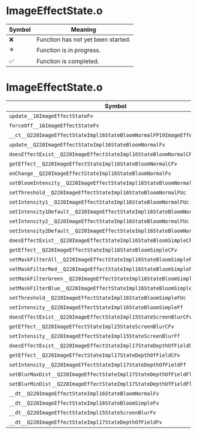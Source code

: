 # ImageEffectState.o
| Symbol | Meaning 
| ------------- | ------------- 
| :x: | Function has not yet been started. 
| :eight_pointed_black_star: | Function is in progress. 
| :white_check_mark: | Function is completed. 


# ImageEffectState.o
| Symbol | Decompiled? |
| ------------- | ------------- |
| `update__16ImageEffectStateFv` | :x: |
| `forceOff__16ImageEffectStateFv` | :x: |
| `__ct__Q220ImageEffectStateImpl16StateBloomNormalFP19ImageEffectDirector` | :x: |
| `update__Q220ImageEffectStateImpl16StateBloomNormalFv` | :x: |
| `doesEffectExist__Q220ImageEffectStateImpl16StateBloomNormalCFv` | :x: |
| `getEffect__Q220ImageEffectStateImpl16StateBloomNormalCFv` | :x: |
| `onChange__Q220ImageEffectStateImpl16StateBloomNormalFv` | :x: |
| `setBloomIntensity__Q220ImageEffectStateImpl16StateBloomNormalFUc` | :x: |
| `setThreshold__Q220ImageEffectStateImpl16StateBloomNormalFUc` | :x: |
| `setIntensity1__Q220ImageEffectStateImpl16StateBloomNormalFUc` | :x: |
| `setIntensity1Default__Q220ImageEffectStateImpl16StateBloomNormalFv` | :x: |
| `setIntensity2__Q220ImageEffectStateImpl16StateBloomNormalFUc` | :x: |
| `setIntensity2Default__Q220ImageEffectStateImpl16StateBloomNormalFv` | :x: |
| `doesEffectExist__Q220ImageEffectStateImpl16StateBloomSimpleCFv` | :x: |
| `getEffect__Q220ImageEffectStateImpl16StateBloomSimpleCFv` | :x: |
| `setMaskFilterAll__Q220ImageEffectStateImpl16StateBloomSimpleFv` | :x: |
| `setMaskFilterRed__Q220ImageEffectStateImpl16StateBloomSimpleFv` | :x: |
| `setMaskFilterGreen__Q220ImageEffectStateImpl16StateBloomSimpleFv` | :x: |
| `setMaskFilterBlue__Q220ImageEffectStateImpl16StateBloomSimpleFv` | :x: |
| `setThreshold__Q220ImageEffectStateImpl16StateBloomSimpleFUc` | :x: |
| `setIntensity__Q220ImageEffectStateImpl16StateBloomSimpleFf` | :x: |
| `doesEffectExist__Q220ImageEffectStateImpl15StateScreenBlurCFv` | :x: |
| `getEffect__Q220ImageEffectStateImpl15StateScreenBlurCFv` | :x: |
| `setIntensity__Q220ImageEffectStateImpl15StateScreenBlurFf` | :x: |
| `doesEffectExist__Q220ImageEffectStateImpl17StateDepthOfFieldCFv` | :x: |
| `getEffect__Q220ImageEffectStateImpl17StateDepthOfFieldCFv` | :x: |
| `setIntensity__Q220ImageEffectStateImpl17StateDepthOfFieldFf` | :x: |
| `setBlurMaxDist__Q220ImageEffectStateImpl17StateDepthOfFieldFl` | :x: |
| `setBlurMinDist__Q220ImageEffectStateImpl17StateDepthOfFieldFl` | :x: |
| `__dt__Q220ImageEffectStateImpl16StateBloomNormalFv` | :x: |
| `__dt__Q220ImageEffectStateImpl16StateBloomSimpleFv` | :x: |
| `__dt__Q220ImageEffectStateImpl15StateScreenBlurFv` | :x: |
| `__dt__Q220ImageEffectStateImpl17StateDepthOfFieldFv` | :x: |
